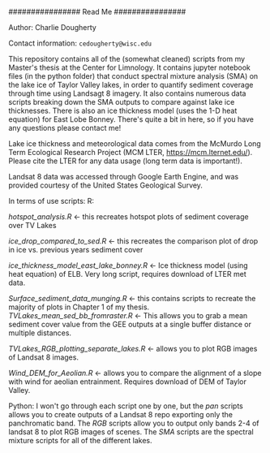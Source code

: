 ################ Read Me ################

Author: Charlie Dougherty

Contact information: `cedougherty@wisc.edu`

This repository contains all of the (somewhat cleaned) scripts from my Master's thesis at the Center for Limnology. It contains jupyter notebook files (in the python folder) that conduct spectral mixture 
analysis (SMA) on the lake ice of Taylor Valley lakes, in order to quantify sediment coverage through time using Landsagt 8 imagery. It also contains numerous data scripts breaking down the SMA outputs to compare against lake ice thicknesses. There is also an ice thickness model (uses the 1-D heat equation) for East Lobe Bonney. There's quite a bit in here, so if you have any questions please contact me!

Lake ice thickness and meteorological data comes from the McMurdo Long Term Ecological Research Project (MCM LTER, https://mcm.lternet.edu/). Please cite the LTER for any data usage (long term data is important!). 

Landsat 8 data was accessed through Google Earth Engine, and was provided courtesy of the United States Geological Survey. 

In terms of use scripts: 
R: 

_hotspot_analysis.R_ <- this recreates hotspot plots of sediment coverage over TV Lakes

_ice_drop_compared_to_sed.R_ <- this recreates the comparison plot of drop in ice vs. previous years sediment cover

_ice_thickness_model_east_lake_bonney.R_ <- Ice thickness model (using heat equation) of ELB. Very long script, requires download of LTER met data.

_Surface_sediment_data_munging.R_ <- this contains scripts to recreate the majority of plots in Chapter 1 of my thesis. 
_TVLakes_mean_sed_bb_fromraster.R_ <- This allows you to grab a mean sediment cover value from the GEE outputs at a single buffer distance or multiple distances. 

_TVLakes_RGB_plotting_separate_lakes.R_ <- allows you to plot RGB images of Landsat 8 images.

_Wind_DEM_for_Aeolian.R_ <- allows you to compare the alignment of a slope with wind for aeolian entrainment. Requires download of DEM of Taylor Valley. 

Python: 
I won't go through each script one by one, but the _pan_ scripts allows you to create outputs of a Landsat 8 repo exporting only the panchromatic band. The _RGB_ scripts allow you to output only bands 2-4 of landsat 8 to plot RGB images of scenes. The _SMA_ scripts are the spectral mixture scripts for all of the different lakes. 
